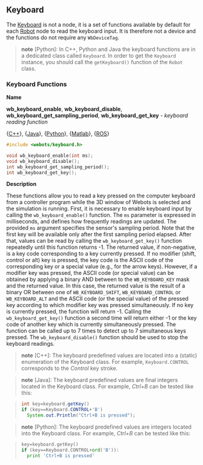 ## Keyboard

The [Keyboard](#keyboard) is not a node, it is a set of functions available by
default for each [Robot](robot.md) node to read the keyboard input. It is
therefore not a device and the functions do not require any `WbDeviceTag`.

> **note** [Python]:
In C++, Python and Java the keyboard functions are in a dedicated class called
`Keyboard`. In order to get the `Keyboard` instance, you should call the
`getKeyboard()` function of the `Robot` class.

### Keyboard Functions

**Name**

**wb\_keyboard\_enable**, **wb\_keyboard\_disable**, **wb\_keyboard\_get\_sampling\_period**, **wb\_keyboard\_get\_key** - *keyboard reading function*

{[C++](cpp-api.md#cpp_keyboard)}, {[Java](java-api.md#java_keyboard)}, {[Python](python-api.md#python_keyboard)}, {[Matlab](matlab-api.md#matlab_keyboard)}, {[ROS](ros-api.md)}

```c
#include <webots/keyboard.h>

void wb_keyboard_enable(int ms);
void wb_keyboard_disable();
int wb_keyboard_get_sampling_period();
int wb_keyboard_get_key();
```

**Description**

These functions allow you to read a key pressed on the computer keyboard from a
controller program while the 3D window of Webots is selected and the simulation
is running. First, it is necessary to enable keyboard input by calling the
`wb_keyboard_enable()` function. The `ms` parameter is expressed in
milliseconds, and defines how frequently readings are updated.
The provided `ms` argument specifies the sensor's sampling period.
Note that the first key will be available only after the first sampling period elapsed.
After that, values can be read by calling the `wb_keyboard_get_key()`
function repeatedly until this function returns -1. The returned value, if
non-negative, is a key code corresponding to a key currently pressed. If no
modifier (shift, control or alt) key is pressed, the key code is the ASCII code
of the corresponding key or a special value (e.g., for the arrow keys). However,
if a modifier key was pressed, the ASCII code (or special value) can be obtained
by applying a binary AND between to the `WB_KEYBOARD_KEY` mask and the returned
value. In this case, the returned value is the result of a binary OR between one
of `WB_KEYBOARD_SHIFT`, `WB_KEYBOARD_CONTROL` or `WB_KEYBOARD_ALT` and the ASCII
code (or the special value) of the pressed key according to which modifier key
was pressed simultaneously.  If no key is currently pressed, the function will
return -1. Calling the `wb_keyboard_get_key()` function a second time will
return either -1 or the key code of another key which is currently
simultaneously pressed. The function can be called up to 7 times to detect up to
7 simultaneous keys pressed. The `wb_keyboard_disable()` function should be used
to stop the keyboard readings.

> **note** [C++]:
The keyboard predefined values are located into a (static) enumeration of the
Keyboard class. For example, `Keyboard.CONTROL` corresponds to the
*Control* key stroke.

<!-- -->

> **note** [Java]:
The keyboard predefined values are final integers located in the Keyboard class.
For example, *Ctrl+B* can be tested like this:

> ```java
> int key=keyboard.getKey()
> if (key==Keyboard.CONTROL+'B')
>   System.out.Println("Ctrl+B is pressed");
> ```

<!-- -->

> **note** [Python]:
The keyboard predefined values are integers located into the Keyboard class. For
example, *Ctrl+B* can be tested like this:

> ```python
> key=keyboard.getKey()
> if (key==Keyboard.CONTROL+ord('B')):
>   print 'Ctrl+B is pressed'
> ```
